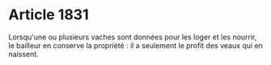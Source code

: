 # Article 1831

Lorsqu'une ou plusieurs vaches sont données pour les loger et les nourrir, le bailleur en conserve la propriété : il a seulement le profit des veaux qui en naissent.